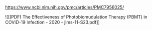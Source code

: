 
https://www.ncbi.nlm.nih.gov/pmc/articles/PMC7956025/

![[(PDF) The Effectiveness of Photobiomudulation Therapy (PBMT) in COVID-19 Infection - 2020 - jlms-11-S23.pdf]]
